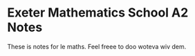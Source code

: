 # Exeter Mathematics School A2 Notes

These is notes for le maths. Feel freee to doo woteva wiv dem.
